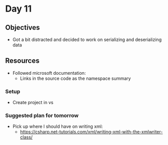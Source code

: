 # Day 11

## Objectives

- Got a bit distracted and decided to work on serializing and deserializing data

## Resources

- Followed microsoft documentation:
  -  Links in the source code as the namespace summary

### Setup

- Create project in vs

### Suggested plan for tomorrow

- Pick up where I should have on writing xml:
  - https://csharp.net-tutorials.com/xml/writing-xml-with-the-xmlwriter-class/